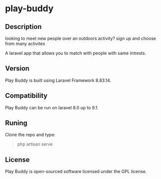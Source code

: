 # play-buddy

## Description

looking to meet new people over an outdoors activity? sign up and choose from many activites

A laravel app that allows you to match with people with same intrests.

## Version

Play Buddy is built using Laravel Framework 8.83.14.


## Compatibility

Play Buddy can be run on laravel 8.0 up to 9.1.
## Runing

Clone the repo and type:
 
> php artisan serve


## License

Play Buddy is open-sourced software licensed under the GPL license.
